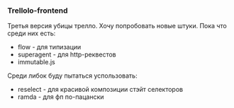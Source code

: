 ### Trellolo-frontend

Третья версия убицы трелло. Хочу попробовать новые штуки. Пока что среди них есть:

- flow - для типизации
- superagent - для http-реквестов
- immutable.js

Среди либок буду пытаться успользовать:

- reselect - для красивой композиции стэйт селекторов
- ramda - для фп по-пацански
